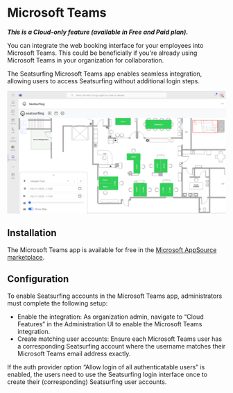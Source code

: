 # Microsoft Teams

**_This is a Cloud-only feature (available in Free and Paid plan)._**

You can integrate the web booking interface for your employees into Microsoft Teams. This could be beneficially if you're already using Microsoft Teams in your organization for collaboration.

The Seatsurfing Microsoft Teams app enables seamless integration, allowing users to access Seatsurfing without additional login steps.

![Microsoft Teams Screenshot](img/msteams.png)

## Installation

The Microsoft Teams app is available for free in the [Microsoft AppSource marketplace](https://appsource.microsoft.com/product/office/WA200008773).

## Configuration

To enable Seatsurfing accounts in the Microsoft Teams app, administrators must complete the following setup:

- Enable the integration: As organization admin, navigate to “Cloud Features” in the Administration UI to enable the Microsoft Teams integration.
- Create matching user accounts: Ensure each Microsoft Teams user has a corresponding Seatsurfing account where the username matches their Microsoft Teams email address exactly.

If the auth provider option “Allow login of all authenticatable users” is enabled, the users need to use the Seatsurfing login interface once to create their (corresponding) Seatsurfing user accounts.
